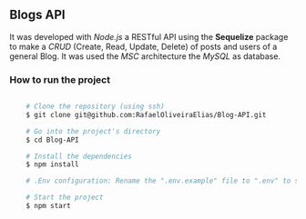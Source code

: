 ## Blogs API

It was developed with _Node.js_ a RESTful API using the __Sequelize__ package to make a _CRUD_ (Create, Read, Update, Delete) of posts and users of a general Blog. It was used the _MSC_ architecture the _MySQL_ as database.

### How to run the project

```bash

    # Clone the repository (using ssh)
    $ git clone git@github.com:RafaelOliveiraElias/Blog-API.git

    # Go into the project's directory
    $ cd Blog-API

    # Install the dependencies
    $ npm install

    # .Env configuration: Rename the ".env.example" file to ".env" to set the default servers configurations

    # Start the project
    $ npm start
```